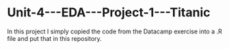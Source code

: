 # Unit-4---EDA---Project-1---Titanic

In this project I simply copied the code from the Datacamp exercise into a .R file and put that in this repository. 

